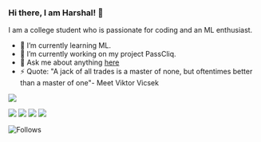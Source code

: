 ### Hi there, I am Harshal! 👋

I am a college student who is passionate for coding and an ML enthusiast. 



- 🌱 I’m currently learning ML.
- 🔭 I’m currently working on my project PassCliq.
- 💬 Ask me about anything [here](https://github.com/harshalstomp/harshalstomp/issues)
- ⚡ Quote: "A jack of all trades is a master of none, but oftentimes better than a master of one"- Meet Viktor Vicsek 

<!--![Visitors](https://visitor-badge.glitch.me/badge?page_id=harshalstomp.visitor-badge)](https://github.com/harshalstomp)-->

<img src="https://github-readme-stats.vercel.app/api?username=harshalstomp&&show_icons=true&title_color=ffffff&icon_color=4c2882&text_color=daf7dc&bg_color=151515">


<a href="https://www.linkedin.com/in/harshalpatel14/"><img src="https://img.icons8.com/color/30/000000/linkedin.png"></a>
<a href="mailto:harshalpatel14799@gmail.com"><img src="https://img.icons8.com/color/30/gmail.png"></a>
<a href="https://www.facebook.com/imharshalpatel/"><img src="https://img.icons8.com/color/30/facebook-new.png"></a>
<a href="https://www.instagram.com/im_harshalpatel/"><img src="https://img.icons8.com/fluent/30/instagram-new.png"></a>

![Follows](https://img.shields.io/github/followers/harshalstomp?style=social)


